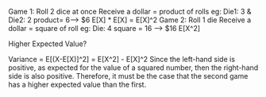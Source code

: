 Game 1:
    Roll 2 dice at once
    Receive a dollar = product of rolls
    eg: Die1: 3 & Die2: 2
        product= 6--> $6
    E[X] * E[X] = E[X]^2
Game 2:
    Roll 1 die
    Receive a dollar = square of roll
    eg: Die: 4
    square = 16 --> $16
    E[X^2]

Higher Expected Value?

Variance = E[(X-E[X)]^2] = E[X^2] - E[X]^2
Since the left-hand side is positive, as expected for the value of a squared number, then the right-hand side is also positive. Therefore, it must be the case that the second game has a higher expected value than the first.